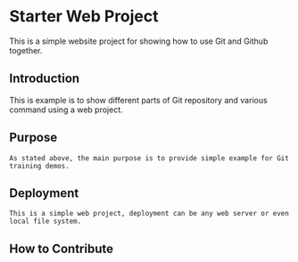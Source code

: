 # Starter Web Project
  
  This is a simple website project for showing how to use Git and Github together.
  
## Introduction
   This is example is to show different parts of Git repository and various command using a web project.

## Purpose
	As stated above, the main purpose is to provide simple example for Git training demos.

## Deployment
	This is a simple web project, deployment can be any web server or even local file system.

## How to Contribute
